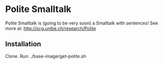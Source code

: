 Polite Smalltalk
================

Polite Smalltalk is (going to be very soon) a Smalltalk with sentences!
See more at: http://scg.unibe.ch/research/Polite

Installation
------------
Clone. 
Run: ./base-image/get-polite.sh
